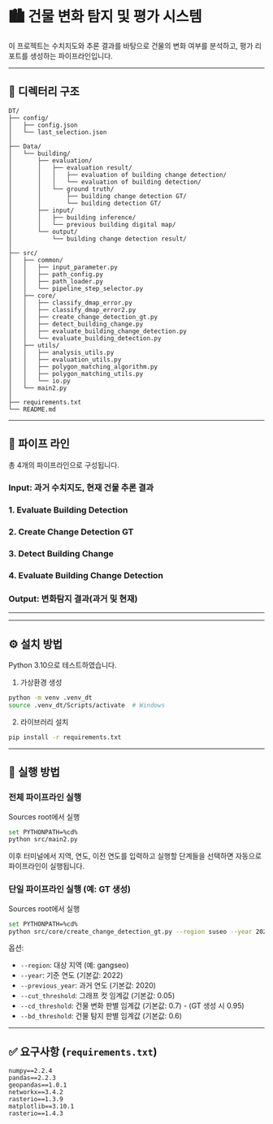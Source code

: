 # 🏙️ 건물 변화 탐지 및 평가 시스템

이 프로젝트는 수치지도와 추론 결과를 바탕으로 건물의 변화 여부를 분석하고, 평가 리포트를 생성하는 파이프라인입니다.

---

## 📁 디렉터리 구조

```
DT/
├── config/
│   ├── config.json
│   └── last_selection.json
│
├── Data/
│   └── building/
│       ├── evaluation/
│       │   ├── evaluation result/
│       │   │   ├── evaluation of building change detection/
│       │   │   └── evaluation of building detection/
│       │   └── ground truth/
│       │       ├── building change detection GT/
│       │       └── building detection GT/
│       ├── input/
│       │   ├── building inference/
│       │   └── previous building digital map/
│       └── output/
│           └── building change detection result/
│
├── src/
│   ├── common/
│   │   ├── input_parameter.py
│   │   ├── path_config.py
│   │   ├── path_loader.py
│   │   └── pipeline_step_selector.py
│   ├── core/
│   │   ├── classify_dmap_error.py
│   │   ├── classify_dmap_error2.py
│   │   ├── create_change_detection_gt.py
│   │   ├── detect_building_change.py
│   │   ├── evaluate_building_change_detection.py
│   │   └── evaluate_building_detection.py
│   ├── utils/
│   │   ├── analysis_utils.py
│   │   ├── evaluation_utils.py
│   │   ├── polygon_matching_algorithm.py
│   │   ├── polygon_matching_utils.py
│   │   └── io.py
│   └── main2.py
│
├── requirements.txt
└── README.md
```

---

## 📢 파이프 라인

총 4개의 파이프라인으로 구성됩니다.

### Input: 과거 수치지도, 현재 건물 추론 결과

### 1. Evaluate Building Detection
### 2. Create Change Detection GT
### 3. Detect Building Change
### 4. Evaluate Building Change Detection

### Output: 변화탐지 결과(과거 및 현재)

---

---

## ⚙️ 설치 방법

Python 3.10으로 테스트하였습니다.

1. 가상환경 생성
```bash
python -m venv .venv_dt
source .venv_dt/Scripts/activate  # Windows
```

2. 라이브러리 설치
```bash
pip install -r requirements.txt
```

---

## 🚀 실행 방법

### 전체 파이프라인 실행

Sources root에서 실행

```bash
set PYTHONPATH=%cd%
python src/main2.py
```

이후 터미널에서 지역, 연도, 이전 연도를 입력하고 실행할 단계들을 선택하면 자동으로 파이프라인이 실행됩니다.

### 단일 파이프라인 실행 (예: GT 생성)

Sources root에서 실행

```bash
set PYTHONPATH=%cd%
python src/core/create_change_detection_gt.py --region suseo --year 2022 --previous_year 2020
```

옵션:
- `--region`: 대상 지역 (예: gangseo)
- `--year`: 기준 연도 (기본값: 2022)
- `--previous_year`: 과거 연도 (기본값: 2020)
- `--cut_threshold`: 그래프 컷 임계값 (기본값: 0.05)
- `--cd_threshold`: 건물 변화 판별 임계값 (기본값: 0.7) - (GT 생성 시 0.95)
- `--bd_threshold`: 건물 탐지 판별 임계값 (기본값: 0.6)

---

## ✅ 요구사항 (`requirements.txt`)

```
numpy==2.2.4
pandas==2.2.3
geopandas==1.0.1
networkx==3.4.2
rasterio==1.3.9
matplotlib==3.10.1
rasterio==1.4.3
```

